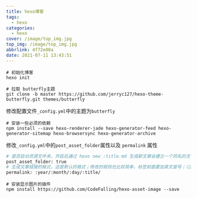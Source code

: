 ```yaml
---
title: hexo博客
tags:
  - hexo
categories:
  - hexo
cover: /image/top_img.jpg
top_img: /image/top_img.jpg
abbrlink: 4f72e00a
date: 2021-07-11 13:43:51
---
```


```shell
# 初始化博客
hexo init

# 拉取 butterfly主题
git clone -b master https://github.com/jerryc127/hexo-theme-butterfly.git themes/butterfly
```

修改配置文件`_config.yml`中的主题为`butterfly`

```shell
# 安装一些必须的依赖
npm install --save hexo-renderer-jade hexo-generator-feed hexo-generator-sitemap hexo-browsersync hexo-generator-archive
```

修改`_config.yml`中的`post_asset_folder`属性以及 `permalink` 属性

```bash
# 是否启动资源文件夹，开启后通过 hexo new :title.md 生成新文章会建立一个同名的文件夹
post_asset_folder: true
# 生成文章链接的格式，这是默认的格式；修改的规则也比较简单，标签前面要加英文冒号；（注意图片资源生成的格式必须是这个格式，否则会出现图片加载失败的情况，可见下方第6条生成的图片资源的引入格式）
permalink: :year/:month/:day/:title/
```

```shell
# 安装显示图片的插件
npm install https://github.com/CodeFalling/hexo-asset-image --save
```

